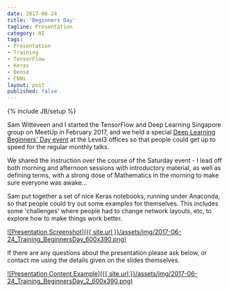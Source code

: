 ```yaml
---
date: 2017-06-24
title: 'Beginners Day'
tagline: Presentation
category: AI
tags:
- Presentation
- Training
- TensorFlow
- Keras
- Dense
- CNNs
layout: post
published: false
---
```

{% include JB/setup %}


Sam Witteveen and I started the TensorFlow and Deep Learning Singapore group on MeetUp in February 2017,
and we held a special [Deep Learning Beginners' Day event](https://www.meetup.com/TensorFlow-and-Deep-Learning-Singapore/events/240635858/) 
at the Level3 offices so that people could get up to speed for the regular monthly talks.

We shared the instruction over the course of the Saturday event - 
I lead off both morning and afternoon sessions with introductory material, as well as defining terms, 
with a strong dose of Mathematics in the morning to make sure everyone was awake...

Sam put together a set of nice Keras notebooks, running under Anaconda, so that people could try out some
examples for themselves.  This includes some 'challenges' where people had to change network layouts, etc, 
to explore how to make things work better.

<a href="http://redcatlabs.com/2017-06-24-BeginnersDay/#/" target="_blank">
![Presentation Screenshot]({{ site.url }}/assets/img/2017-06-24_Training_BeginnersDay_600x390.png)
</a>

If there are any questions about the presentation please ask below, 
or contact me using the details given on the slides themselves.

<a href="http://redcatlabs.com/2017-06-24-BeginnersDay/#/2" target="_blank">
![Presentation Content Example]({{ site.url }}/assets/img/2017-06-24_Training_BeginnersDay_2_600x390.png)
</a>

